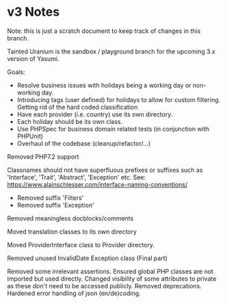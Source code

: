 v3 Notes
========
Note: this is just a scratch document to keep track of changes in this branch.

Tainted Uranium is the sandbox / playground branch for the upcoming 3.x version of Yasumi.

Goals:
- Resolve business issues with holidays being a working day or non-working day.
- Introducing tags (user defined) for holidays to allow for custom filtering. Getting rid of the hard coded classification
- Have each provider (i.e. country) use its own directory.
- Each holiday should be its own class. 
- Use PHPSpec for business domain related tests (in conjunction with PHPUnit)
- Overhaul of the codebase (cleanup/refactor/...)


Removed PHP7.2 support

Classnames should not have superfluous prefixes or suffixes such as 'Interface', 'Trait', 'Abstract', 'Exception' etc.
See: https://www.alainschlesser.com/interface-naming-conventions/
- Removed suffix 'Filters'
- Removed suffix 'Exception'

Removed meaningless docblocks/comments

Moved translation classes to its own directory

Moved ProviderInterface class to Provider directory.

Removed unused InvalidDate Exception class (Final part)

Removed some irrelevant assertions.
Ensured global PHP classes are not imported but used directly.
Changed visibility of some attributes to private as these don't need to be accessed publicly.
Removed deprecations.
Hardened error handling of json (en/de)coding.